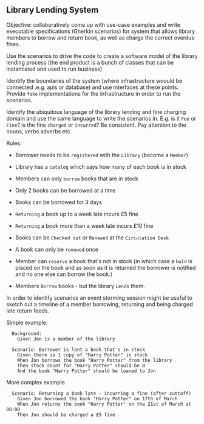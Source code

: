 ## Library Lending System


Objective: collaboratively come up with use-case examples and write executable specifications (Gherkin scenarios) for system that allows library members to borrow and return book, as well as charge the correct overdue fines.

Use the scenarios to drive the code to create a software model of the library lending process (the end product is a bunch of classes that can be instantiated and used to run business)

Identify the boundaries of the system (where infrastructure woould be connected .e.g. apis or database) and use interfaces at these points. Provide `fake` implementations for the infrastructure in order to run the scenarios.

Identify the ubiquitous language of the library lending and fine charging domain and use the same language to write the scenarios in.
E.g. is it `Fee` or `Fine`? is the fine `charged` or `incurred`? Be consistent.
Pay attention to the nouns, verbs adverbs etc

  Rules:
  - Borrower needs to be `registered` with the `Library` (become a `Member`)
  - Library has a `catalog` which says how many of each book is in stock
  - Members can only `borrow` books that are in stock
  - Only 2 books can be borrowed at a time
  - Books can be borrowed for 3 days
  - `Returning` a book up to a week late incurs £5 fine
  - `Returning` a book more than a week late incurs £10 fine
  - Books can be `Checked out` or `Renewed` at the `Circulation Desk`
  - A book can only be `renewed` once
  - Member can `reserve` a book that's not in stock (in which case a `hold` is placed on the book and as soon as it is returned the borrower is notified and no one else can borrow the book.)
 
  - Members `Borrow` books - but the library `Lends` them.
  
  
In order to identify scenarios an event storming session might be useful to sketch out a timeline of a member borrowing, returning and being charged late return feeds.

Simple example:
```Gherkin
  Background:
    Given Jon is a member of the library

  Scenario: Borrower is lent a book that's in stock
    Given there is 1 copy of "Harry Potter" in stock
    When Jon borrows the book "Harry Potter" from the library
    Then stock count for "Harry Potter" should be 0
    And the book "Harry Potter" should be loaned to Jon
```

More complex example 
```Gherkin
  Scenario: Returning a book late - incurring a fine (after cuttoff)
    Given Jon borrowed the book "Harry Potter" on 17th of March
    When Jon returns the book "Harry Potter" on the 21st of March at 00:00
    Then Jon should be charged a £5 fine
```